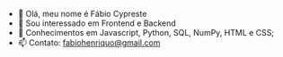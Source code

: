 - 👋 Olá, meu nome é Fábio Cypreste
- 👀 Sou interessado em Frontend e Backend
- 🌱 Conhecimentos em Javascript, Python, SQL, NumPy, HTML e CSS;
- 📫 Contato: fabiohenriquo@gmail.com
